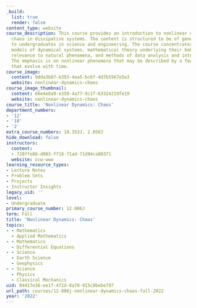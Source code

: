 ```yaml
---
_build:
  list: true
  render: false
content_type: website
course_description: This course provides an introduction to nonlinear dynamics and
  chaos in dissipative systems. The content is structured to be of general interest
  to undergraduates in science and engineering. The course concentrates on simple
  models of dynamical systems, mathematical theory underlying their behavior, their
  relevance to natural phenomena, and methods of data analysis and interpretation.
  The emphasis is on nonlinear phenomena that may be described by a few variables
  that evolve with time.
course_image:
  content: 9dda3b87-b393-4ea5-bc6f-4d7b5567e5e3
  website: nonlinear-dynamics-chaos
course_image_thumbnail:
  content: 66e4e8a9-e350-4a77-9c1f-63324219fe19
  website: nonlinear-dynamics-chaos
course_title: 'Nonlinear Dynamics: Chaos'
department_numbers:
- '12'
- '18'
- '2'
extra_course_numbers: 18.353J, 2.050J
hide_download: false
instructors:
  content:
  - 728ffe86-d083-ff18-71ad-71d94ca80371
  website: ocw-www
learning_resource_types:
- Lecture Notes
- Problem Sets
- Projects
- Instructor Insights
legacy_uid: ''
level:
- Undergraduate
primary_course_number: 12.006J
term: Fall
title: 'Nonlinear Dynamics: Chaos'
topics:
- - Mathematics
  - Applied Mathematics
- - Mathematics
  - Differential Equations
- - Science
  - Earth Science
  - Geophysics
- - Science
  - Physics
  - Classical Mechanics
uid: 84417e36-ee1f-471d-8a78-915c8bebe797
url_path: courses/12-006j-nonlinear-dynamics-chaos-fall-2022
year: '2022'
---
```

